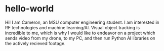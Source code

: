 # hello-world
Hi! I am Cameron, an MSU computer engineering student. I am interested in RF technologies and machine learning/AI. Visual object tracking is incredible to me, which is why I would like to endeavor on a project which sends video from my drone, to my PC, and then run Python AI libraries on the actively recieved footage.
